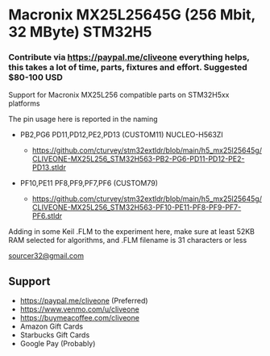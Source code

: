 # Macronix MX25L25645G (256 Mbit, 32 MByte) STM32H5
### Contribute via   https://paypal.me/cliveone  everything helps, this takes a lot of time, parts, fixtures and effort. Suggested $80-100 USD

Support for Macronix MX25L256 compatible parts on STM32H5xx platforms

The pin usage here is reported in the naming

  *  PB2,PG6 PD11,PD12,PE2,PD13 (CUSTOM11) NUCLEO-H563ZI
     *  https://github.com/cturvey/stm32extldr/blob/main/h5_mx25l25645g/CLIVEONE-MX25L256_STM32H563-PB2-PG6-PD11-PD12-PE2-PD13.stldr

  *  PF10,PE11 PF8,PF9,PF7,PF6 (CUSTOM79)
     *  https://github.com/cturvey/stm32extldr/blob/main/h5_mx25l25645g/CLIVEONE-MX25L256_STM32H563-PF10-PE11-PF8-PF9-PF7-PF6.stldr

Adding in some Keil .FLM to the experiment here, make sure at least 52KB RAM selected for algorithms, and .FLM filename is 31 characters or less

 sourcer32@gmail.com

##  Support
 
  *  https://paypal.me/cliveone (Preferred)
  *  https://www.venmo.com/u/cliveone
  *  https://buymeacoffee.com/cliveone
  *  Amazon Gift Cards
  *  Starbucks Gift Cards
  *  Google Pay (Probably)
